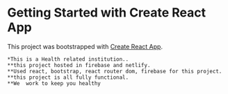 # Getting Started with Create React App

This project was bootstrapped with [Create React App](https://github.com/facebook/create-react-app).


    *This is a Health related institution..
    **this project hosted in firebase and netlify.
    **Used react, bootstrap, react router dom, firebase for this project.
    **this project is all fully functional.
    **We  work to keep you healthy
